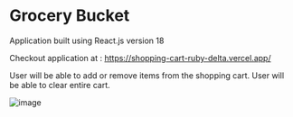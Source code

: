 # Grocery Bucket

Application built using React.js version 18

Checkout application at : https://shopping-cart-ruby-delta.vercel.app/

User will be able to add or remove items from the shopping cart. User will be able to clear entire cart.

![image](https://user-images.githubusercontent.com/107784718/185746845-2558c423-254c-48a7-9ff4-6717a82b4bd1.png)

